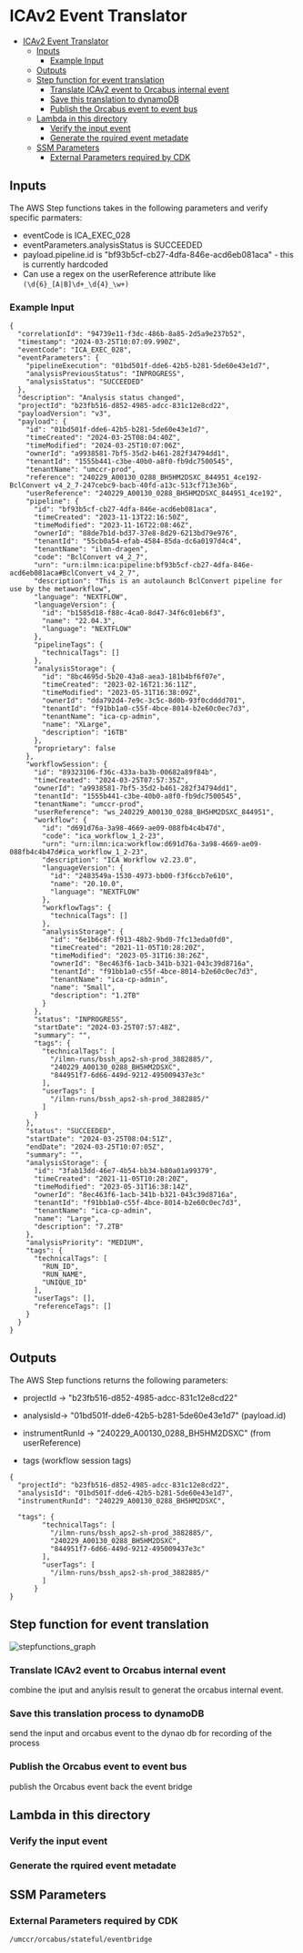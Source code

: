 # ICAv2 Event Translator

<!-- TOC -->
* [ICAv2 Event Translator](#ICAv2-Event-Translator)
  * [Inputs](#inputs)
    * [Example Input](#example-input)
  * [Outputs](#outputs)
  * [Step function for event translation](#Step-function-for-event-translation)
    * [Translate ICAv2 event to Orcabus internal event](#Translate-ICAv2-event-to-Orcabus-internal-event)
    * [Save this translation to dynamoDB](#Save-this-translation-to-dynamoDB)
    * [Publish the Orcabus event to event bus](#Publish-the-Orcabus-event-to-event-bus)
  * [Lambda in this directory](#lambda-in-this-directory)
    * [Verify the input event](#Verify-the-input-event)
    * [Generate the rquired event metadate](#Generate-the-rquired-event-metadate)
  * [SSM Parameters](#ssm-parameters)
    * [External Parameters required by CDK](#external-parameters-required-by-cdk)
<!-- TOC -->


## Inputs

The AWS Step functions takes in the following parameters and verify specific parmaters:

* eventCode is ICA_EXEC_028
* eventParameters.analysisStatus is SUCCEEDED
* payload.pipeline.id is "bf93b5cf-cb27-4dfa-846e-acd6eb081aca" - this is currently hardcoded
* Can use a regex on the userReference attribute like `(\d{6}_[A|B]\d+_\d{4}_\w+)`

### Example Input

```json5
{
  "correlationId": "94739e11-f3dc-486b-8a85-2d5a9e237b52",
  "timestamp": "2024-03-25T10:07:09.990Z",
  "eventCode": "ICA_EXEC_028",
  "eventParameters": {
    "pipelineExecution": "01bd501f-dde6-42b5-b281-5de60e43e1d7",
    "analysisPreviousStatus": "INPROGRESS",
    "analysisStatus": "SUCCEEDED"
  },
  "description": "Analysis status changed",
  "projectId": "b23fb516-d852-4985-adcc-831c12e8cd22",
  "payloadVersion": "v3",
  "payload": {
    "id": "01bd501f-dde6-42b5-b281-5de60e43e1d7",
    "timeCreated": "2024-03-25T08:04:40Z",
    "timeModified": "2024-03-25T10:07:06Z",
    "ownerId": "a9938581-7bf5-35d2-b461-282f34794dd1",
    "tenantId": "1555b441-c3be-40b0-a8f0-fb9dc7500545",
    "tenantName": "umccr-prod",
    "reference": "240229_A00130_0288_BH5HM2DSXC_844951_4ce192-BclConvert v4_2_7-247cebc9-bacb-40fd-a13c-513cf713e36b",
    "userReference": "240229_A00130_0288_BH5HM2DSXC_844951_4ce192",
    "pipeline": {
      "id": "bf93b5cf-cb27-4dfa-846e-acd6eb081aca",
      "timeCreated": "2023-11-13T22:16:50Z",
      "timeModified": "2023-11-16T22:08:46Z",
      "ownerId": "88de7b1d-bd37-37e8-8d29-6213bd79e976",
      "tenantId": "55cb0a54-efab-4584-85da-dc6a0197d4c4",
      "tenantName": "ilmn-dragen",
      "code": "BclConvert v4_2_7",
      "urn": "urn:ilmn:ica:pipeline:bf93b5cf-cb27-4dfa-846e-acd6eb081aca#BclConvert_v4_2_7",
      "description": "This is an autolaunch BclConvert pipeline for use by the metaworkflow",
      "language": "NEXTFLOW",
      "languageVersion": {
        "id": "b1585d18-f88c-4ca0-8d47-34f6c01eb6f3",
        "name": "22.04.3",
        "language": "NEXTFLOW"
      },
      "pipelineTags": {
        "technicalTags": []
      },
      "analysisStorage": {
        "id": "8bc4695d-5b20-43a8-aea3-181b4bf6f07e",
        "timeCreated": "2023-02-16T21:36:11Z",
        "timeModified": "2023-05-31T16:38:09Z",
        "ownerId": "dda792d4-7e9c-3c5c-8d0b-93f0cdddd701",
        "tenantId": "f91bb1a0-c55f-4bce-8014-b2e60c0ec7d3",
        "tenantName": "ica-cp-admin",
        "name": "XLarge",
        "description": "16TB"
      },
      "proprietary": false
    },
    "workflowSession": {
      "id": "89323106-f36c-433a-ba3b-00682a89f84b",
      "timeCreated": "2024-03-25T07:57:35Z",
      "ownerId": "a9938581-7bf5-35d2-b461-282f34794dd1",
      "tenantId": "1555b441-c3be-40b0-a8f0-fb9dc7500545",
      "tenantName": "umccr-prod",
      "userReference": "ws_240229_A00130_0288_BH5HM2DSXC_844951",
      "workflow": {
        "id": "d691d76a-3a98-4669-ae09-088fb4c4b47d",
        "code": "ica_workflow_1_2-23",
        "urn": "urn:ilmn:ica:workflow:d691d76a-3a98-4669-ae09-088fb4c4b47d#ica_workflow_1_2-23",
        "description": "ICA Workflow v2.23.0",
        "languageVersion": {
          "id": "2483549a-1530-4973-bb00-f3f6ccb7e610",
          "name": "20.10.0",
          "language": "NEXTFLOW"
        },
        "workflowTags": {
          "technicalTags": []
        },
        "analysisStorage": {
          "id": "6e1b6c8f-f913-48b2-9bd0-7fc13eda0fd0",
          "timeCreated": "2021-11-05T10:28:20Z",
          "timeModified": "2023-05-31T16:38:26Z",
          "ownerId": "8ec463f6-1acb-341b-b321-043c39d8716a",
          "tenantId": "f91bb1a0-c55f-4bce-8014-b2e60c0ec7d3",
          "tenantName": "ica-cp-admin",
          "name": "Small",
          "description": "1.2TB"
        }
      },
      "status": "INPROGRESS",
      "startDate": "2024-03-25T07:57:48Z",
      "summary": "",
      "tags": {
        "technicalTags": [
          "/ilmn-runs/bssh_aps2-sh-prod_3882885/",
          "240229_A00130_0288_BH5HM2DSXC",
          "844951f7-6d66-449d-9212-495009437e3c"
        ],
        "userTags": [
          "/ilmn-runs/bssh_aps2-sh-prod_3882885/"
        ]
      }
    },
    "status": "SUCCEEDED",
    "startDate": "2024-03-25T08:04:51Z",
    "endDate": "2024-03-25T10:07:05Z",
    "summary": "",
    "analysisStorage": {
      "id": "3fab13dd-46e7-4b54-bb34-b80a01a99379",
      "timeCreated": "2021-11-05T10:28:20Z",
      "timeModified": "2023-05-31T16:38:14Z",
      "ownerId": "8ec463f6-1acb-341b-b321-043c39d8716a",
      "tenantId": "f91bb1a0-c55f-4bce-8014-b2e60c0ec7d3",
      "tenantName": "ica-cp-admin",
      "name": "Large",
      "description": "7.2TB"
    },
    "analysisPriority": "MEDIUM",
    "tags": {
      "technicalTags": [
        "RUN_ID",
        "RUN_NAME",
        "UNIQUE_ID"
      ],
      "userTags": [],
      "referenceTags": []
    }
  }
}
```

## Outputs

The AWS Step functions returns the following parameters:

* projectId ->  "b23fb516-d852-4985-adcc-831c12e8cd22"
* analysisId->  "01bd501f-dde6-42b5-b281-5de60e43e1d7" (payload.id)
* instrumentRunId -> "240229_A00130_0288_BH5HM2DSXC" (from userReference)

* tags (workflow session tags)
```json5
{
  "projectId": "b23fb516-d852-4985-adcc-831c12e8cd22",
  "analysisId": "01bd501f-dde6-42b5-b281-5de60e43e1d7",
  "instrumentRunId": "240229_A00130_0288_BH5HM2DSXC",
  
  "tags": {
        "technicalTags": [
          "/ilmn-runs/bssh_aps2-sh-prod_3882885/",
          "240229_A00130_0288_BH5HM2DSXC",
          "844951f7-6d66-449d-9212-495009437e3c"
        ],
        "userTags": [
          "/ilmn-runs/bssh_aps2-sh-prod_3882885/"
        ]
      }
}
```

## Step function for event translation

![stepfunctions_graph](./images/stepfunctions_graph.png "stepfunctions_graph")
### Translate ICAv2 event to Orcabus internal event
combine the iput and anylsis result to generat the orcabus internal event.

### Save this translation process to dynamoDB
send the input and orcabus event to the dynao db for recording of the process

### Publish the Orcabus event to event bus
publish the Orcabus event back the event bridge


## Lambda in this directory

### Verify the input event

### Generate the rquired event metadate

## SSM Parameters 

### External Parameters required by CDK

```
/umccr/orcabus/stateful/eventbridge
```